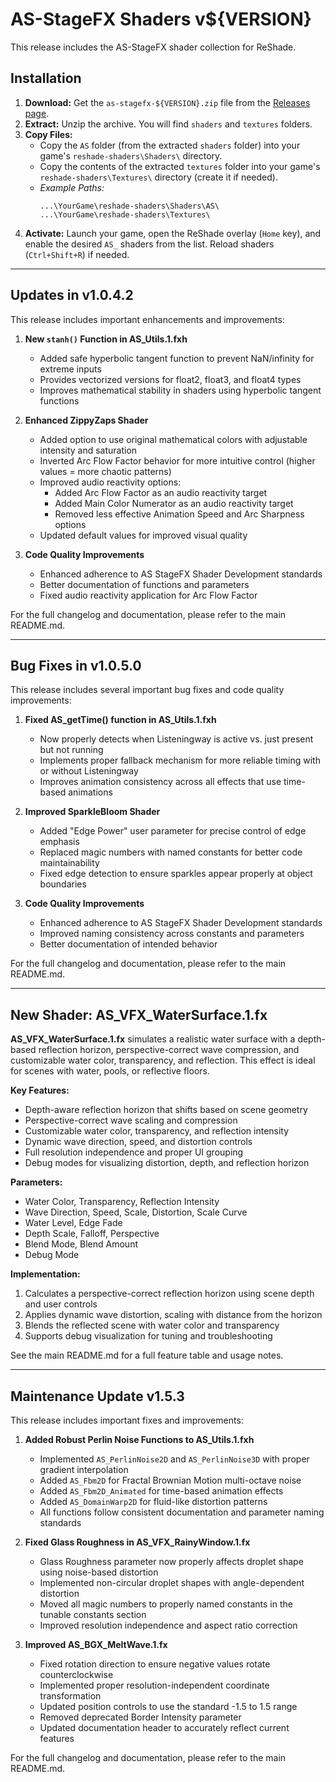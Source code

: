 # AS-StageFX Shaders v${VERSION}

This release includes the AS-StageFX shader collection for ReShade.

## Installation

1.  **Download:** Get the `as-stagefx-${VERSION}.zip` file from the [Releases page](https://github.com/LeonAquitaine/as-stagefx/releases/tag/${VERSION}).
2.  **Extract:** Unzip the archive. You will find `shaders` and `textures` folders.
3.  **Copy Files:**
    *   Copy the `AS` folder (from the extracted `shaders` folder) into your game's `reshade-shaders\Shaders\` directory.
    *   Copy the contents of the extracted `textures` folder into your game's `reshade-shaders\Textures\` directory (create it if needed).
    *   *Example Paths:*
        ```
        ...\YourGame\reshade-shaders\Shaders\AS\
        ...\YourGame\reshade-shaders\Textures\
        ```
4.  **Activate:** Launch your game, open the ReShade overlay (`Home` key), and enable the desired `AS_` shaders from the list. Reload shaders (`Ctrl+Shift+R`) if needed.

---

## Updates in v1.0.4.2

This release includes important enhancements and improvements:

1. **New `stanh()` Function in AS_Utils.1.fxh**
   - Added safe hyperbolic tangent function to prevent NaN/infinity for extreme inputs
   - Provides vectorized versions for float2, float3, and float4 types
   - Improves mathematical stability in shaders using hyperbolic tangent functions

2. **Enhanced ZippyZaps Shader**
   - Added option to use original mathematical colors with adjustable intensity and saturation
   - Inverted Arc Flow Factor behavior for more intuitive control (higher values = more chaotic patterns)
   - Improved audio reactivity options:
     - Added Arc Flow Factor as an audio reactivity target
     - Added Main Color Numerator as an audio reactivity target
     - Removed less effective Animation Speed and Arc Sharpness options
   - Updated default values for improved visual quality

3. **Code Quality Improvements**
   - Enhanced adherence to AS StageFX Shader Development standards
   - Better documentation of functions and parameters
   - Fixed audio reactivity application for Arc Flow Factor

For the full changelog and documentation, please refer to the main README.md.

---

## Bug Fixes in v1.0.5.0

This release includes several important bug fixes and code quality improvements:

1. **Fixed AS_getTime() function in AS_Utils.1.fxh**
   - Now properly detects when Listeningway is active vs. just present but not running
   - Implements proper fallback mechanism for more reliable timing with or without Listeningway
   - Improves animation consistency across all effects that use time-based animations

2. **Improved SparkleBloom Shader**
   - Added "Edge Power" user parameter for precise control of edge emphasis
   - Replaced magic numbers with named constants for better code maintainability
   - Fixed edge detection to ensure sparkles appear properly at object boundaries

3. **Code Quality Improvements**
   - Enhanced adherence to AS StageFX Shader Development standards
   - Improved naming consistency across constants and parameters
   - Better documentation of intended behavior

For the full changelog and documentation, please refer to the main README.md.

---

## New Shader: AS_VFX_WaterSurface.1.fx

**AS_VFX_WaterSurface.1.fx** simulates a realistic water surface with a depth-based reflection horizon, perspective-correct wave compression, and customizable water color, transparency, and reflection. This effect is ideal for scenes with water, pools, or reflective floors.

**Key Features:**
- Depth-aware reflection horizon that shifts based on scene geometry
- Perspective-correct wave scaling and compression
- Customizable water color, transparency, and reflection intensity
- Dynamic wave direction, speed, and distortion controls
- Full resolution independence and proper UI grouping
- Debug modes for visualizing distortion, depth, and reflection horizon

**Parameters:**
- Water Color, Transparency, Reflection Intensity
- Wave Direction, Speed, Scale, Distortion, Scale Curve
- Water Level, Edge Fade
- Depth Scale, Falloff, Perspective
- Blend Mode, Blend Amount
- Debug Mode

**Implementation:**
1. Calculates a perspective-correct reflection horizon using scene depth and user controls
2. Applies dynamic wave distortion, scaling with distance from the horizon
3. Blends the reflected scene with water color and transparency
4. Supports debug visualization for tuning and troubleshooting

See the main README.md for a full feature table and usage notes.

---

## Maintenance Update v1.5.3

This release includes important fixes and improvements:

1. **Added Robust Perlin Noise Functions to AS_Utils.1.fxh**
   - Implemented `AS_PerlinNoise2D` and `AS_PerlinNoise3D` with proper gradient interpolation
   - Added `AS_Fbm2D` for Fractal Brownian Motion multi-octave noise
   - Added `AS_Fbm2D_Animated` for time-based animation effects
   - Added `AS_DomainWarp2D` for fluid-like distortion patterns
   - All functions follow consistent documentation and parameter naming standards

2. **Fixed Glass Roughness in AS_VFX_RainyWindow.1.fx**
   - Glass Roughness parameter now properly affects droplet shape using noise-based distortion
   - Implemented non-circular droplet shapes with angle-dependent distortion
   - Moved all magic numbers to properly named constants in the tunable constants section
   - Improved resolution independence and aspect ratio correction

3. **Improved AS_BGX_MeltWave.1.fx**
   - Fixed rotation direction to ensure negative values rotate counterclockwise
   - Implemented proper resolution-independent coordinate transformation
   - Updated position controls to use the standard -1.5 to 1.5 range
   - Removed deprecated Border Intensity parameter
   - Updated documentation header to accurately reflect current features

For the full changelog and documentation, please refer to the main README.md.